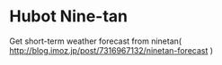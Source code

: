 # Hubot Nine-tan

Get short-term weather forecast from ninetan( http://blog.imoz.jp/post/7316967132/ninetan-forecast )